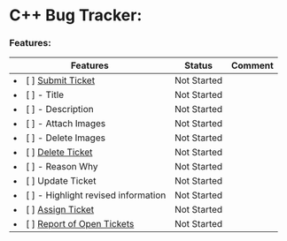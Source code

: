 # C++ Bug Tracker:

### Features:

| **Features** | **Status** | **Comment** |
| ------------- | ------------- | ------------- |
| <li> [ ] <u>Submit Ticket</u> </li> | Not Started | |
| <li> [ ] - Title </li>| Not Started | |
| <li> [ ] - Description </li> | Not Started | | 
| <li> [ ] - Attach Images </li> | Not Started | |
| <li> [ ] - Delete Images </li> | Not Started | |
| <li> [ ] <u>Delete Ticket</u> </li> | Not Started | |
| <li> [ ] - Reason Why </li> | Not Started | |
| <li> [ ] Update Ticket </li> | Not Started | |
| <li> [ ] - Highlight revised information </li> | Not Started | |
| <li> [ ] <u>Assign Ticket</u> </li> | Not Started | |
| <li> [ ] <u>Report of Open Tickets</u> </li> | Not Started | |

